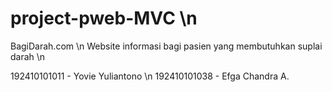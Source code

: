 # project-pweb-MVC \n

BagiDarah.com \n
Website informasi bagi pasien yang membutuhkan suplai darah \n

192410101011 - Yovie Yuliantono \n
192410101038 - Efga Chandra A.
